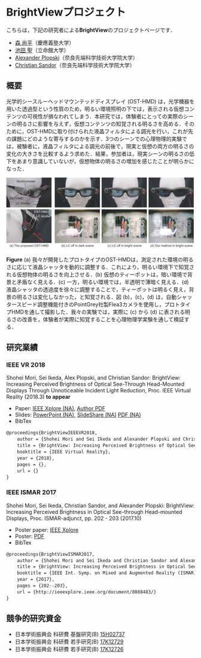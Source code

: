 # BrightViewプロジェクト

こちらは，下記の研究者による**BrightView**のプロジェクトページです．

* [森 尚平](https://sites.google.com/view/smori/)（慶應義塾大学）
* [池田 聖](https://sites.google.com/view/ikeda-sei/home)（立命館大学）
* [Alexander Plopski](http://imd.naist.jp/people/alexanderplopski/)（奈良先端科学技術大学院大学）
* [Christian Sandor](http://imd.naist.jp/people/christiansandor/)（奈良先端科学技術大学院大学）

## 概要

光学的シースルーヘッドマウンテッドディスプレイ (OST-HMD) は，光学機器を用いた透過型という性質のため，明るい環境照明の下では，表示される仮想コンテンツの可視性が損なわれてしまう．本研究では，体験者にとっての実際のシーンの明るさに影響を与えず，仮想コンテンツの知覚される明るさを高める．そのために，OST-HMDに取り付けられた液晶フィルタによる調光を行い，これが先の課題にどのような寄与するのかを示す．3つのシーンでの心理物理的実験では，被験者に，液晶フィルタによる調光の前後で，現実と仮想の両方の明るさの変化の大きさを比較するよう求めた．結果，参加者は，現実シーンの明るさの低下をあまり意識していないが，仮想物体の明るさの増加を感じたことが明らかになった．

![teaser](./figs/teaser.jpg)

**Figure** (a) 我々が開発したプロトタイプのOST-HMDは，測定された環境の明るさに応じて液晶シャッタを動的に調整する．これにより，明るい環境下で知覚される仮想物体の明るさを向上させる．(b) 仮想のティーポットは，暗い環境で背景と矛盾なく見える．(c) 一方，明るい環境では，半透明で薄暗く見える．(d) 液晶シャッタの透過度を徐々に調整することで，ティーポットは明るく見え，背景の明るさは変化しなかった，と知覚される．図 (b)，(c)，(d) は，自動シャッタースピード調整機能付きのPointGrey社製Flea3カメラを使用し，プロトタイプHMDを通して撮影した．我々の実験では，実際に (c) から (d) に表される明るさの改善を，体験者が実際に知覚することを心理物理学実験を通して検証する．

## 研究業績
### IEEE VR 2018

Shohei Mori, Sei Ikeda, Alex Plopski, and Christian Sandor: BrightView: Increasing Perceived  Brightness of Optical See-Through Head-Mounted Displays Through Unnoticeable Incident Light Reduction, Proc. IEEE Virtual Reality (2018.3) **to appear**

* Paper: [IEEE Xplore (NA)](./), [Author PDF](./papers/vr2018/brightview-vr2018.pdf)
* Slides: [PowerPoint (NA)](./), [SlideShare (NA)](./) [PDF (NA)](./)
* BibTex
```tex
@proceedings{BrightViewIEEEVR2018,
	author = {Shohei Mori and Sei Ikeda and Alexander Plopski and Christian Sandor},
	title = {BrightView: Increasing Perceived Brightness of Optical See-Through Head-Mounted Displays Through Unnoticeable Incident Light Reduction},
	booktitle = {IEEE Virtual Reality},
	year = {2018},
	pages = {},
	url = {}
}
```

### IEEE ISMAR 2017

Shohei Mori, Sei Ikeda, Christian Sandor, and Alexander Plopski: BrightView: Increasing Perceived Brightness in Optical See-through Head-mounted Displays, Proc. ISMAR-adjunct, pp. 202 - 203 (2017.10)

* Poster paper: [IEEE Xplore](http://ieeexplore.ieee.org/document/8088483/)
* Poster: [PDF](./papers/ismar2017/poster_ismar2017.pdf)
* BibTex
```tex
@proceedings{BrightViewISMAR2017,
	author = {Shohei Mori and Sei Ikeda and Christian Sandor and Alexander Plopski},
	title = {BrightView: Increasing Perceived Brightness in Optical See-through Head-mounted Displays},
	booktitle = {IEEE Int. Symp. on Mixed and Augmented Reality (ISMAR)-Adjunct},
	year = {2017},
	pages = {202--203},
	url = {http://ieeexplore.ieee.org/document/8088483/}
}
```

## 競争的研究資金

* 日本学術振興会 科研費 基盤研究(B) [15H02737](https://kaken.nii.ac.jp/grant/KAKENHI-PROJECT-15H02737/)
* 日本学術振興会 科研費 若手研究(B) [17K12729](https://kaken.nii.ac.jp/grant/KAKENHI-PROJECT-17K12729/)
* 日本学術振興会 科研費 若手研究(B) [17K12726](https://kaken.nii.ac.jp/grant/KAKENHI-PROJECT-17K12726/)
